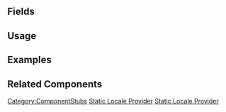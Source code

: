 <languages></languages> <translate>

## Fields

## Usage

## Examples

## Related Components

</translate>

[Category:ComponentStubs](Category:ComponentStubs "wikilink") [Static
Locale Provider](Category:Components{{#translation:}} "wikilink")
[Static Locale
Provider](Category:Components:Assets{{#translation:}} "wikilink")